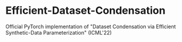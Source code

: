 # Efficient-Dataset-Condensation
Official PyTorch implementation of "Dataset Condensation via Efficient Synthetic-Data Parameterization" (ICML'22)
